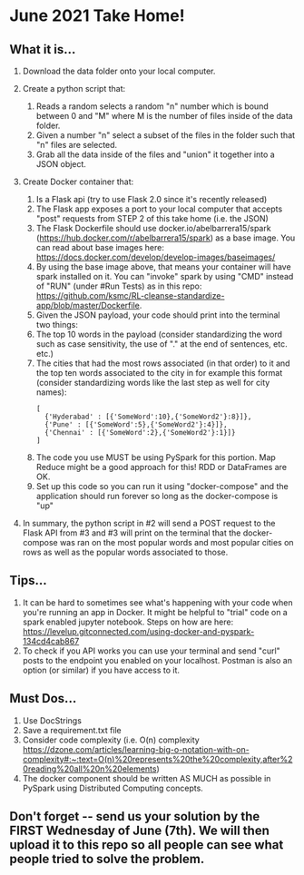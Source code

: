 # June 2021 Take Home!

## What it is...

1. Download the data folder onto your local computer.

2. Create a python script that:

   1. Reads a random selects a random "n" number which is bound between 0 and "M" where M is the number of files inside of the data folder.
   2. Given a number "n" select a subset of the files in the folder such that "n" files are selected.
   3. Grab all the data inside of the files and "union" it together into a JSON object.

3. Create Docker container that:

   1. Is a Flask api (try to use Flask 2.0 since it's recently released)
   2. The Flask app exposes a port to your local computer that accepts "post" requests from STEP 2 of this take home (i.e. the JSON)
   3. The Flask Dockerfile should use docker.io/abelbarrera15/spark (https://hub.docker.com/r/abelbarrera15/spark) as a base image. You can read about base images here: https://docs.docker.com/develop/develop-images/baseimages/
   4. By using the base image above, that means your container will have spark installed on it. You can "invoke" spark by using "CMD" instead of "RUN" (under #Run Tests) as in this repo: https://github.com/ksmc/RL-cleanse-standardize-app/blob/master/Dockerfile.
   5. Given the JSON payload, your code should print into the terminal two things:
   6. The top 10 words in the payload (consider standardizing the word such as case sensitivity, the use of "." at the end of sentences, etc. etc.)
   7. The cities that had the most rows associated (in that order) to it and the top ten words associated to the city in for example this format (consider standardizing words like the last step as well for city names):
      ```
      [
        {'Hyderabad' : [{'SomeWord':10},{'SomeWord2'}:8}]},
        {'Pune' : [{'SomeWord':5},{'SomeWord2'}:4}]},
        {'Chennai' : [{'SomeWord':2},{'SomeWord2'}:1}]}
      ]
      ```
   8. The code you use MUST be using PySpark for this portion. Map Reduce might be a good approach for this! RDD or DataFrames are OK.
   9. Set up this code so you can run it using "docker-compose" and the application should run forever so long as the docker-compose is "up"

4. In summary, the python script in #2 will send a POST request to the Flask API from #3 and #3 will print on the terminal that the docker-compose was ran on the most popular words and most popular cities on rows as well as the popular words associated to those.

## Tips...

1. It can be hard to sometimes see what's happening with your code when you're running an app in Docker. It might be helpful to "trial" code on a spark enabled jupyter notebook. Steps on how are here: https://levelup.gitconnected.com/using-docker-and-pyspark-134cd4cab867
2. To check if you API works you can use your terminal and send "curl" posts to the endpoint you enabled on your localhost. Postman is also an option (or similar) if you have access to it.

## Must Dos...

1. Use DocStrings
2. Save a requirement.txt file
3. Consider code complexity (i.e. O(n) complexity https://dzone.com/articles/learning-big-o-notation-with-on-complexity#:~:text=O(n)%20represents%20the%20complexity,after%20reading%20all%20n%20elements)
4. The docker component should be written AS MUCH as possible in PySpark using Distributed Computing concepts.

## Don't forget -- send us your solution by the FIRST Wednesday of June (7th). We will then upload it to this repo so all people can see what people tried to solve the problem.
